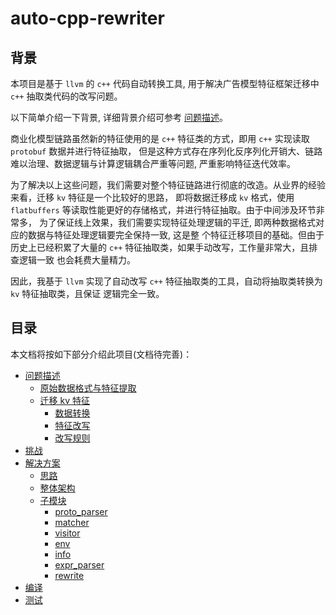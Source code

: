 # auto-cpp-rewriter

## 背景

本项目是基于 `llvm` 的 `c++` 代码自动转换工具, 用于解决广告模型特征框架迁移中 `c++` 抽取类代码的改写问题。

以下简单介绍一下背景, 详细背景介绍可参考 [问题描述](problem/README.md)。

商业化模型链路虽然新的特征使用的是 `c++` 特征类的方式，即用 `c++` 实现读取 `protobuf` 数据并进行特征抽取，
但是这种方式存在序列化反序列化开销大、链路难以治理、数据逻辑与计算逻辑耦合严重等问题, 严重影响特征迭代效率。

为了解决以上这些问题，我们需要对整个特征链路进行彻底的改造。从业界的经验来看，迁移 `kv` 特征是一个比较好的思路，
即将数据迁移成 `kv` 格式，使用 `flatbuffers` 等读取性能更好的存储格式，并进行特征抽取。由于中间涉及环节非常多，
为了保证线上效果，我们需要实现特征处理逻辑的平迁, 即两种数据格式对应的数据与特征处理逻辑要完全保持一致, 这是整
个特征迁移项目的基础。但由于历史上已经积累了大量的 `c++` 特征抽取类，如果手动改写，工作量非常大，且排查逻辑一致
也会耗费大量精力。

因此，我基于 `llvm` 实现了自动改写 `c++` 特征抽取类的工具，自动将抽取类转换为 `kv` 特征抽取类，且保证
逻辑完全一致。

## 目录

本文档将按如下部分介绍此项目(文档待完善)：

- [问题描述](problem/README.md)
  - [原始数据格式与特征提取](problem/original_format.md)
  - [迁移 kv 特征](problem/kv_feature/README.md)
    - [数据转换](problem/kv_feature/format_conversion.md)
    - [特征改写](problem/kv_feature/feature_rewrite.md)
    - [改写规则](problem/kv_feature/rewrite_rule/README.md)
- [挑战](challenge/README.md)
- [解决方案](solution/README.md)
  - [思路](solution/README.md)
  - [整体架构](solution/overall_architecture.md)
  - [子模块](solution/sub_modules.md)
    - [proto_parser](solution/sub_modules/proto_parser.md)
    - [matcher](solution/sub_modules/matcher.md)
    - [visitor](solution/sub_modules/visitor.md)
    - [env](solution/sub_modules/env.md)
    - [info](solution/sub_modules/info.md)
    - [expr_parser](solution/sub_modules/expr_parser.md)
    - [rewrite](solution/sub_modules/rewrite.md)
- [编译](compile/README.md)
- [测试](test/README.md)
